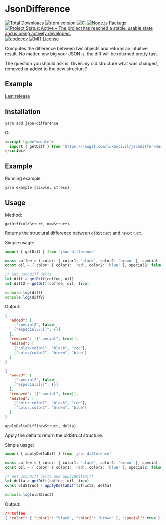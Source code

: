 # JsonDifference

[![Total Downloads](https://img.shields.io/npm/dt/json-difference.svg)](https://img.shields.io/npm/dt/json-difference.svg)
[![npm version](http://img.shields.io/npm/v/json-difference.svg?style=flat)](https://www.npmjs.com/package/json-difference 'View this project on npm')
[![CI](https://github.com/lukascivil/jsondiffer/actions/workflows/main.yml/badge.svg)](https://github.com/lukascivil/jsondiffer/actions/workflows/main.yml)
[![Node.js Package](https://github.com/lukascivil/jsondiffer/actions/workflows/npm-publish-github-packages.yml/badge.svg)](https://github.com/lukascivil/jsondiffer/actions/workflows/npm-publish-github-packages.yml)
[![Project Status: Active – The project has reached a stable, usable state and is being actively developed.](https://www.repostatus.org/badges/latest/active.svg)](https://www.repostatus.org/#active)
[![codecov](https://codecov.io/gh/lukascivil/jsondiffer/branch/master/graph/badge.svg)](https://codecov.io/gh/lukascivil/jsondiffer)
[![MIT License](https://img.shields.io/npm/l/deep-object-diff.svg?style=flat)](https://github.com/lukascivil/jsondiffer/blob/master/LICENSE)

Computes the difference between two objects and returns an intuitive result. No matter how big your JSON is, the diff will be returned pretty fast.

The question you should ask is: Given my old structure what was changed, removed or added to the new structure?

## Example

[Last release](http://jsondifference.lukascivil.com.br)

## Installation

```sh
yarn add json-difference
```

Or

```html
<script type="module">
  import { getDiff } from 'https://rawgit.com/lukascivil/jsondiffer/master/dist.browser/json-difference.mjs'
</script>
```

## Example

Running example:

`yarn example {simple, stress}`

## Usage

Method:

`getDiff(oldStruct, newStruct)`

Returns the structural difference between `oldStruct` and `newStruct`.

Simple usage:

```ts
import { getDiff } from 'json-difference'

const coffee = { color: { color1: 'black', color2: 'brown' }, special: true }
const oil = { color: { color1: 'red', color2: 'blue' }, special2: false, especial3: [{}] }

// Get JsonDiff delta
let diff = getDiff(coffee, oil)
let diff2 = getDiff(coffee, oil, true)

console.log(diff)
console.log(diff2)
```

Output:

```json
{
  "added": [
    ["special2", false],
    ["especial3/0[]", {}]
  ],
  "removed": [["special", true]],
  "edited": [
    ["color/color1", "black", "red"],
    ["color/color2", "brown", "blue"]
  ]
}
```

```json
{
  "added": [
    ["special2", false],
    ["especial3[0]", {}]
  ],
  "removed": [["special", true]],
  "edited": [
    ["color.color1", "black", "red"],
    ["color.color2", "brown", "blue"]
  ]
}
```

`applyDeltaDiff(newStruct, delta)`

Apply the delta to return the oldStruct structure.

Simple usage:

```ts
import { applyDeltaDiff } from 'json-difference'

const coffee = { color: { color1: 'black', color2: 'brown' }, special: true }
const oil = { color: { color1: 'red', color2: 'blue' }, special2: false, especial3: [{}] }

// Get JsonDiff delta and applyDeltaDiff
let delta = getDiff(coffee, oil, true)
const oldStruct = applyDeltaDiff(struct2, delta)

console.log(oldStruct)
```

Output:

```json
// Coffee
{ "color": { "color1": "black", "color2": "brown" }, "special": true }
```
